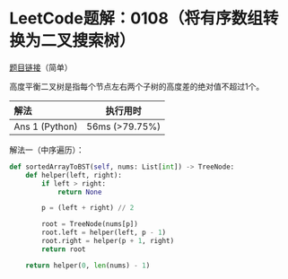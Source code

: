 # LeetCode题解：0108（将有序数组转换为二叉搜索树）

[题目链接](https://leetcode-cn.com/problems/convert-sorted-array-to-binary-search-tree/)（简单）

高度平衡二叉树是指每个节点左右两个子树的高度差的绝对值不超过1个。

| 解法           | 执行用时       |
| :------------- | -------------- |
| Ans 1 (Python) | 56ms (>79.75%) |

解法一（中序遍历）：

```python
def sortedArrayToBST(self, nums: List[int]) -> TreeNode:
    def helper(left, right):
        if left > right:
            return None

        p = (left + right) // 2

        root = TreeNode(nums[p])
        root.left = helper(left, p - 1)
        root.right = helper(p + 1, right)
        return root

    return helper(0, len(nums) - 1)
```